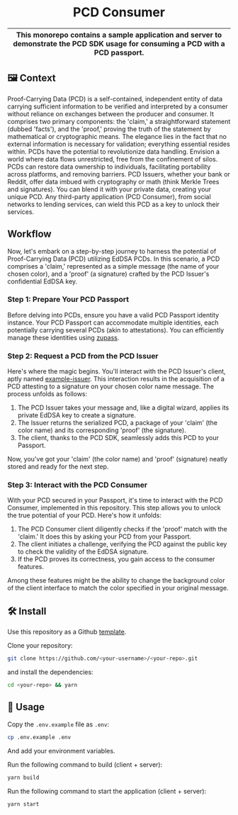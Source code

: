 <p align="center">
    <h1 align="center">
        PCD Consumer
    </h1>
</p>

| This monorepo contains a sample application and server to demonstrate the PCD SDK usage for consuming a PCD with a PCD passport. |
| -------------------------------------------------------------------------------------------------------------------------------- |

## 🖼 Context

Proof-Carrying Data (PCD) is a self-contained, independent entity of data carrying sufficient information to be verified and interpreted by a consumer without reliance on exchanges between the producer and consumer. It comprises two primary components: the 'claim,' a straightforward statement (dubbed 'facts'), and the 'proof,' proving the truth of the statement by mathematical or cryptographic means. The elegance lies in the fact that no external information is necessary for validation; everything essential resides within. PCDs have the potential to revolutionize data handling. Envision a world where data flows unrestricted, free from the confinement of silos. PCDs can restore data ownership to individuals, facilitating portability across platforms, and removing barriers. PCD Issuers, whether your bank or Reddit, offer data imbued with cryptography or math (think Merkle Trees and signatures). You can blend it with your private data, creating your unique PCD. Any third-party application (PCD Consumer), from social networks to lending services, can wield this PCD as a key to unlock their services.

## Workflow

Now, let's embark on a step-by-step journey to harness the potential of Proof-Carrying Data (PCD) utilizing EdDSA PCDs. In this scenario, a PCD comprises a 'claim,' represented as a simple message (the name of your chosen color), and a 'proof' (a signature) crafted by the PCD Issuer's confidential EdDSA key.

### Step 1: Prepare Your PCD Passport
Before delving into PCDs, ensure you have a valid PCD Passport identity instance. Your PCD Passport can accommodate multiple identities, each potentially carrying several PCDs (akin to attestations). You can efficiently manage these identities using [zupass](https://github.com/proofcarryingdata/zupass/).

### Step 2: Request a PCD from the PCD Issuer
Here's where the magic begins. You'll interact with the PCD Issuer's client, aptly named [example-issuer](https://github.com/proofcarryingdata/example-issuer). This interaction results in the acquisition of a PCD attesting to a signature on your chosen color name message. The process unfolds as follows:

1. The PCD Issuer takes your message and, like a digital wizard, applies its private EdDSA key to create a signature.
2. The Issuer returns the serialized PCD, a package of your 'claim' (the color name) and its corresponding 'proof' (the signature).
3. The client, thanks to the PCD SDK, seamlessly adds this PCD to your Passport.

Now, you've got your 'claim' (the color name) and 'proof' (signature) neatly stored and ready for the next step.

### Step 3: Interact with the PCD Consumer
With your PCD secured in your Passport, it's time to interact with the PCD Consumer, implemented in this repository. This step allows you to unlock the true potential of your PCD. Here's how it unfolds:

1. The PCD Consumer client diligently checks if the 'proof' match with the 'claim.' It does this by asking your PCD from your Passport.
2. The client initiates a challenge, verifying the PCD against the public key to check the validity of the EdDSA signature.
3. If the PCD proves its correctness, you gain access to the consumer features.

Among these features might be the ability to change the background color of the client interface to match the color specified in your original message.

## 🛠 Install

Use this repository as a Github [template](https://github.com/proofcarryingdata/example-consumer/generate).

Clone your repository:

```bash
git clone https://github.com/<your-username>/<your-repo>.git
```

and install the dependencies:

```bash
cd <your-repo> && yarn
```

## 📜 Usage

Copy the `.env.example` file as `.env`:

```bash
cp .env.example .env
```

And add your environment variables.

Run the following command to build (client + server):

```sh
yarn build
```

Run the following command to start the application (client + server):

```bash
yarn start
```
